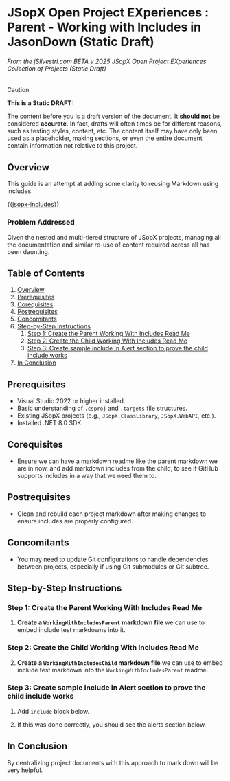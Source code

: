 
# JSopX Open Project EXperiences : Parent - Working with Includes in JasonDown (Static Draft)

###### From the ﻿jSilvestri.com BETA v 2025 JSopX Open Project EXperiences Collection of Projects (Static Draft)

> [!CAUTION]
> **This is a Static DRAFT:**
> 
> The content before you is a draft version of the document. It **should not** be considered **accurate**. In fact, drafts will often times be for different reasons, such as testing styles, content, etc. The content itself may have only been used as a placeholder, making sections, or even the entire document contain information not relative to this project.


## Overview

This guide is an attempt at adding some clarity to reusing Markdown using includes. 

{{[jsopx-includes](AllGlobal/Master/Includes/Common/Current-Phase.md)}}

### Problem Addressed

Given the nested and multi-tiered structure of JSopX projects, managing all the documentation and similar re-use of content required across all has been daunting.

## Table of Contents

1. [Overview](#overview)
2. [Prerequisites](#prerequisites)
3. [Corequisites](#corequisites)
4. [Postrequisites](#postrequisites)
5. [Concomitants](#concomitants)
6. [Step-by-Step Instructions](#step-by-step-instructions)
   1. [Step 1: Create the Parent Working With Includes Read Me](#step-1-create-the-parent-working-with-includes-read-me)
   2. [Step 2: Create the Child Working With Includes Read Me](#step-2-create-the-child-working-with-includes-read-me)
   3. [Step 3: Create sample include in Alert section to prove the child include works](#step-3-sample-include-in-alert-section-to-provide-the-child-include-works)
7. [In Conclusion](#in-conclusion)

## Prerequisites

- Visual Studio 2022 or higher installed.
- Basic understanding of `.csproj` and `.targets` file structures.
- Existing JSopX projects (e.g., `JSopX.ClassLibrary`, `JSopX.WebAPI`, etc.).
- Installed .NET 8.0 SDK.

## Corequisites

- Ensure we can have a markdown readme like the parent markdown we are in now, and add markdown includes from the child, to see if GitHub supports includes in a way that we need them to.

## Postrequisites

- Clean and rebuild each project markdown after making changes to ensure includes are properly configured.

## Concomitants

- You may need to update Git configurations to handle dependencies between projects, especially if using Git submodules or Git subtree.

## Step-by-Step Instructions

### Step 1: Create the Parent Working With Includes Read Me

1. **Create a `WorkingWithIncludesParent` markdown file** we can use to embed include test markdowns into it.

### Step 2: Create the Child Working With Includes Read Me

2. **Create a `WorkingWithIncludesChild` markdown file** we can use to embed include test markdown into the  `WorkingWithIncludesParent` readme.

### Step 3: Create sample include in Alert section to prove the child include works

1. Add `include` block below. 
   
2. If this was done correctly, you should see the alerts section below. 

## In Conclusion

By centralizing project documents with this approach to mark down will be very helpful.